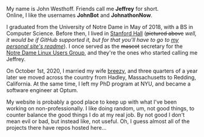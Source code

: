 My name is John Westhoff. Friends call me **Jeffrey** for short.  
Online, I like the usernames **JohnBot** and **JohnathonNow**.  
  
I graduated from the University of Notre Dame in May of 2018, with a BS in Computer Science. Before then,
I lived in [Stanford Hall](http://www3.nd.edu/~stanford/) (<s>pictured above</s><i> well, it would be if GitHub supported it, but for that you'll have to go to <a href="https://www.johnwesthoff.com/about/">my personal site's readme</a></i>).
I once served as the <s>mascot</s> secretary for the 
[Notre Dame Linux Users Group](http://ndlug.org/), and they're
the ones who started calling me Jeffrey.

On October 1st, 2020, I married my wife [breezy](http://bashfulbytes.com/), and three quarters of a year
later we moved across the country from Hadley, Massachusetts to Redding, California.
At the same time, I left my PhD program at NYU, and became a software engineer at Optum.

My website is probably a good place to keep up with what I've been working on non-professionally. I like doing random, um, not good things,
to counter balance the good things I do at my real job. By not good I don't mean evil or bad, but instead like, not useful. Oh, I guess almost
all of the projects there have repos hosted here...
